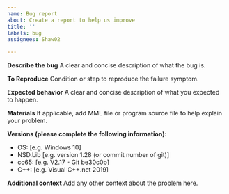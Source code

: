 ```yaml
---
name: Bug report
about: Create a report to help us improve
title: ''
labels: bug
assignees: Shaw02

---
```


**Describe the bug**
A clear and concise description of what the bug is.

**To Reproduce**
Condition or step to reproduce the failure symptom.

**Expected behavior**
A clear and concise description of what you expected to happen.

**Materials**
If applicable, add MML file or program source file to help explain your problem.

**Versions (please complete the following information):**
 - OS: [e.g. Windows 10]
 - NSD.Lib [e.g. version 1.28 (or commit number of git)]
 - cc65: [e.g. V2.17 - Git be30c0b]
 - C++: [e.g. Visual C++.net 2019]

**Additional context**
Add any other context about the problem here.
